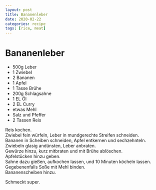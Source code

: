 ```yaml
---
layout: post
title: Bananenleber
date: 2020-02-22
categories: recipe
tags: [rice, meat]
---
```

# Bananenleber

- 500g Leber
- 1 Zwiebel
- 2 Bananen
- 1 Apfel
- 1 Tasse Brühe
- 200g Schlagsahne
- 1 EL Öl
- 2 EL Curry
- etwas Mehl
- Salz und Pfeffer
- 2 Tassen Reis

Reis kochen.  
Zwiebel fein würfeln, Leber in mundgerechte Streifen schneiden.  
Bananen in Scheiben schneiden, Apfel entkernen und sechzehnteln.  
Zwiebeln glasig andünsten, Leber anbraten.  
Gewürze hinzu, kurz mitbraten und mit Brühe ablöschen.  
Apfelstücken hinzu geben.  
Sahne dazu gießen, aufkochen lassen, und 10 Minuten köcheln lassen.  
Gegebenenfalls Soße mit Mehl binden.  
Bananenscheiben hinzu.  
  
Schmeckt super.  
